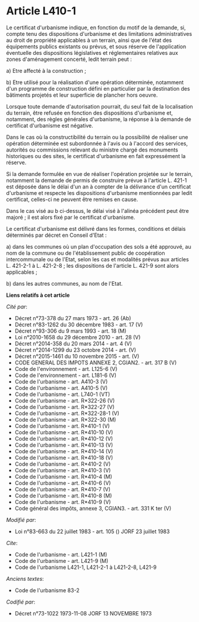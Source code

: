 # Article L410-1

Le certificat d'urbanisme indique, en fonction du motif de la demande, si, compte tenu des dispositions d'urbanisme et des
limitations administratives au droit de propriété applicables à un terrain, ainsi que de l'état des équipements publics
existants ou prévus, et sous réserve de l'application éventuelle des dispositions législatives et réglementaires relatives
aux zones d'aménagement concerté, ledit terrain peut :

a) Etre affecté à la construction ;

b) Etre utilisé pour la réalisation d'une opération déterminée, notamment d'un programme de construction défini en
particulier par la destination des bâtiments projetés et leur superficie de plancher hors oeuvre.

Lorsque toute demande d'autorisation pourrait, du seul fait de la localisation du terrain, être refusée en fonction des
dispositions d'urbanisme et, notamment, des règles générales d'urbanisme, la réponse à la demande de certificat d'urbanisme
est négative.

Dans le cas où la constructibilité du terrain ou la possibilité de réaliser une opération déterminée est subordonnée à l'avis
ou à l'accord des services, autorités ou commissions relevant du ministre chargé des monuments historiques ou des sites, le
certificat d'urbanisme en fait expressément la réserve.

Si la demande formulée en vue de réaliser l'opération projetée sur le terrain, notamment la demande de permis de construire
prévue à l'article L. 421-1 est déposée dans le délai d'un an à compter de la délivrance d'un certificat d'urbanisme et
respecte les dispositions d'urbanisme mentionnées par ledit certificat, celles-ci ne peuvent être remises en cause. 

Dans le cas visé au b ci-dessus, le délai visé à l'alinéa précédent peut être majoré ; il est alors fixé par le certificat
d'urbanisme.

Le certificat d'urbanisme est délivré dans les formes, conditions et délais déterminés par décret en Conseil d'Etat :

a) dans les communes où un plan d'occupation des sols a été approuvé, au nom de la commune ou de l'établissement public de
coopération intercommunale ou de l'Etat, selon les cas et modalités prévus aux articles L. 421-2-1 à L. 421-2-8 ; les
dispositions de l'article L. 421-9 sont alors applicables ;

b) dans les autres communes, au nom de l'Etat.

**Liens relatifs à cet article**

_Cité par_:

  - Décret n°73-378 du 27 mars 1973 - art. 26 (Ab)
  - Décret n°83-1262 du 30 décembre 1983 - art. 17 (V)
  - Décret n°93-306 du 9 mars 1993 - art. 18 (M)
  - Loi n°2010-1658 du 29 décembre 2010 - art. 28 (V)
  - Décret n°2014-358 du 20 mars 2014 - art. 4 (V)
  - Décret n°2014-1299 du 23 octobre 2014 - art. (V)
  - Décret n°2015-1461 du 10 novembre 2015 - art. (V)
  - CODE GENERAL DES IMPOTS ANNEXE 2, CGIAN2. - art. 317 B (V)
  - Code de l'environnement - art. L125-6 (V)
  - Code de l'environnement - art. L181-6 (V)
  - Code de l'urbanisme - art. A410-3 (V)
  - Code de l'urbanisme - art. A410-5 (V)
  - Code de l'urbanisme - art. L740-1 (VT)
  - Code de l'urbanisme - art. R*322-26 (V)
  - Code de l'urbanisme - art. R*322-27 (V)
  - Code de l'urbanisme - art. R*322-28-1 (V)
  - Code de l'urbanisme - art. R*322-30 (M)
  - Code de l'urbanisme - art. R*410-1 (V)
  - Code de l'urbanisme - art. R*410-10 (V)
  - Code de l'urbanisme - art. R*410-12 (V)
  - Code de l'urbanisme - art. R*410-13 (V)
  - Code de l'urbanisme - art. R*410-14 (V)
  - Code de l'urbanisme - art. R*410-18 (V)
  - Code de l'urbanisme - art. R*410-2 (V)
  - Code de l'urbanisme - art. R*410-3 (V)
  - Code de l'urbanisme - art. R*410-4 (M)
  - Code de l'urbanisme - art. R*410-6 (V)
  - Code de l'urbanisme - art. R*410-7 (V)
  - Code de l'urbanisme - art. R*410-8 (M)
  - Code de l'urbanisme - art. R*410-9 (V)
  - Code général des impôts, annexe 3, CGIAN3. - art. 331 K ter (V)

_Modifié par_:

  - Loi n°83-663 du 22 juillet 1983 - art. 105 () JORF 23 juillet 1983

_Cite_:

  - Code de l'urbanisme - art. L421-1 (M)
  - Code de l'urbanisme - art. L421-9 (M)
  - Code de l'urbanisme L421-1, L421-2-1 à L421-2-8, L421-9

_Anciens textes_:

  - Code de l'urbanisme 83-2

_Codifié par_:

  - Décret n°73-1022 1973-11-08 JORF 13 NOVEMBRE 1973
